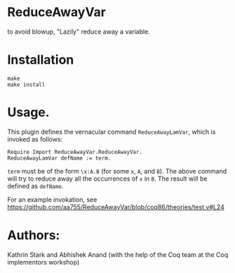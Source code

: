 # ReduceAwayVar
to avoid blowup, "Lazily" reduce away a variable.

# Installation
````
make
make install
````
# Usage.
This plugin defines the vernacular command `ReduceAwayLamVar`, which is invoked as follows:

````
Require Import ReduceAwayVar.ReduceAwayVar.
ReduceAwayLamVar defName := term.
````

`term` must be of the form `\x:A.B` (for some `x`, `A`, and `B`).
The above command will try to reduce away all the occurrences of `x` in `B`.
The result will be defined as `defName`.

For an example invokation, see
https://github.com/aa755/ReduceAwayVar/blob/coq86/theories/test.v#L24

# Authors:
Kathrin Stark and Abhishek Anand (with the help of the Coq team at the Coq implementors workshop)

